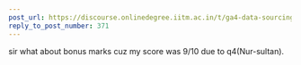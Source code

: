 ```yaml
---
post_url: https://discourse.onlinedegree.iitm.ac.in/t/ga4-data-sourcing-discussion-thread-tds-jan-2025/165959/372
reply_to_post_number: 371
---
```

sir what about bonus marks cuz my score was 9/10 due to q4(Nur-sultan).